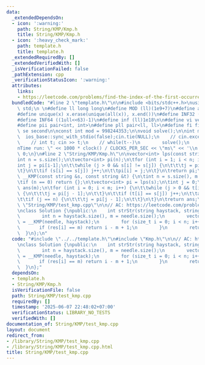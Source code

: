 ```yaml
---
data:
  _extendedDependsOn:
  - icon: ':warning:'
    path: String/KMP/Kmp.h
    title: String/KMP/Kmp.h
  - icon: ':heavy_check_mark:'
    path: template.h
    title: template.h
  _extendedRequiredBy: []
  _extendedVerifiedWith: []
  _isVerificationFailed: false
  _pathExtension: cpp
  _verificationStatusIcon: ':warning:'
  attributes:
    links:
    - https://leetcode.com/problems/find-the-index-of-the-first-occurrence-in-a-string/description/
  bundledCode: "#line 2 \"template.h\"\n\n#include <bits/stdc++.h>\nusing namespace\
    \ std;\n \n#define ll long long\n#define MOD (ll)(1e9+7)\n#define all(x) (x).begin(),(x).end()\n\
    #define unique(x) x.erase(unique(all(x)), x.end())\n#define INF32 ((1ull<<31)-1)\n\
    #define INF64 ((1ull<<63)-1)\n#define inf (ll)1e18\n\n#define vi vector<int>\n\
    #define pii pair<int, int>\n#define pll pair<ll, ll>\n#define fi first\n#define\
    \ se second\n\nconst int mod = 998244353;\n\nvoid solve();\n\nint main(){\n  \
    \  ios_base::sync_with_stdio(false);cin.tie(NULL);\n    // cin.exceptions(cin.failbit);\n\
    \    // int t; cin >> t;\n    // while(t--)\n        solve();\n    cerr << \"\\\
    nTime run: \" << 1000 * clock() / CLOCKS_PER_SEC << \"ms\" << '\\n';\n    return\
    \ 0;\n}\n#line 2 \"String/KMP/Kmp.h\"\n\nvector<int> lps(const string &s) {\n\t\
    int n = s.size();\n\tvector<int> pi(n);\n\tfor (int i = 1; i < n; i++) {\n\t\t\
    int j = pi[i-1];\n\t\twhile (j > 0 && s[i] != s[j]) {\n\t\t\tj = pi[j - 1];\n\t\
    \t}\n\t\tif (s[i] == s[j]) j++;\n\t\tpi[i] = j;\n\t}\n\treturn pi;\n}\n\nvector<int>\
    \ __KMP(const string &s, const string &t) {\n\tint n = s.size(), m = t.size();\n\
    \tif (n == 0) return {};\n\tvector<int> pi = lps(s);\n\tint j = 0;\n\tvector<int>\
    \ ans(m);\n\tfor (int i = 0; i < m; i++) {\n\t\twhile (j > 0 && t[i] != s[j])\
    \ {\n\t\t\tj = pi[j - 1];\n\t\t}\n\t\tif (t[i] == s[j]) j++;\n\t\tans[i] = j;\n\
    \t\tif (j == n) {\n\t\t\tj = pi[j - 1];\n\t\t}\n\t}\n\treturn ans;\n}\n#line 3\
    \ \"String/KMP/test_kmp.cpp\"\n\n// AC: https://leetcode.com/problems/find-the-index-of-the-first-occurrence-in-a-string/description/\n\
    \nclass Solution {\npublic:\n    int strStr(string haystack, string needle) {\n\
    \        int n = haystack.size(), m = needle.size();\n        vector<int> res\
    \ = __KMP(needle, haystack);\n        for (size_t i = 0; i < n; i++) {\n     \
    \       if (res[i] == m) return i - m + 1;\n        }\n        return -1;\n  \
    \  }\n};\n"
  code: "#include \"../../template.h\"\n#include \"Kmp.h\"\n\n// AC: https://leetcode.com/problems/find-the-index-of-the-first-occurrence-in-a-string/description/\n\
    \nclass Solution {\npublic:\n    int strStr(string haystack, string needle) {\n\
    \        int n = haystack.size(), m = needle.size();\n        vector<int> res\
    \ = __KMP(needle, haystack);\n        for (size_t i = 0; i < n; i++) {\n     \
    \       if (res[i] == m) return i - m + 1;\n        }\n        return -1;\n  \
    \  }\n};"
  dependsOn:
  - template.h
  - String/KMP/Kmp.h
  isVerificationFile: false
  path: String/KMP/test_kmp.cpp
  requiredBy: []
  timestamp: '2025-06-07 22:48:02+07:00'
  verificationStatus: LIBRARY_NO_TESTS
  verifiedWith: []
documentation_of: String/KMP/test_kmp.cpp
layout: document
redirect_from:
- /library/String/KMP/test_kmp.cpp
- /library/String/KMP/test_kmp.cpp.html
title: String/KMP/test_kmp.cpp
---
```

